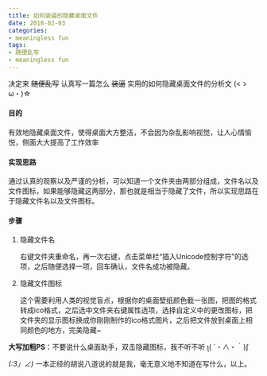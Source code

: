 ```yaml
---
title: 如何装逼的隐藏桌面文件
date: 2018-02-03
categories:
- meaningless fun
tags:
- 随便乱写
- meaningless fun
---
```






决定来 ~~随便乱写~~ 认真写一篇怎么 ~~装逼~~ 实用的如何隐藏桌面文件的分析文 (<ゝω・)☆



#### 目的

有效地隐藏桌面文件，使得桌面大方整洁，不会因为杂乱影响视觉，让人心情愉悦，侧面大大提高了工作效率



#### 实现思路

通过认真的观察以及严谨的分析，可以知道一个文件夹由两部分组成，文件名以及文件图标，如果能够隐藏这两部分，那也就是相当于隐藏了文件，所以实现思路在于隐藏文件名以及文件图标。



#### 步骤

1. 隐藏文件名

   右键文件夹重命名，再一次右键，点击菜单栏“插入Unicode控制字符”的选项，之后随便选择一项，回车确认，文件名成功被隐藏。

2. 隐藏文件图标

   这个需要利用人类的视觉盲点，根据你的桌面壁纸颜色截一张图，把图的格式转成ico格式，之后选中文件夹右键属性选项，选择自定义中的更改图标，把文件夹的显示图标换成你刚刚制作的ico格式图片，之后把文件放到桌面上相同颜色的地方，完美隐藏~



**大写加粗PS**：不要说什么桌面助手，双击隐藏图标，我不听不听 ʅ( ´・∧・｀)ʃ 



_(:3」∠)_ 一本正经的胡说八道说的就是我，毫无意义地不知道在写什么，以上。


